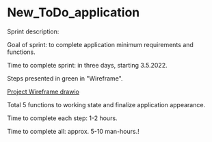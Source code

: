 # New_ToDo_application

Sprint description:

Goal of sprint: to complete application minimum requirements and functions.

Time to complete sprint: in three days, starting 3.5.2022.

Steps presented in green in "Wireframe". 

[Project Wireframe drawio](https://user-images.githubusercontent.com/81656346/166483626-b24054cc-bc3f-4486-98a2-cf462f0b5064.png)

Total 5 functions to working state and finalize application appearance.

Time to complete each step: 1-2 hours. 

Time to complete all: approx. 5-10 man-hours.!
